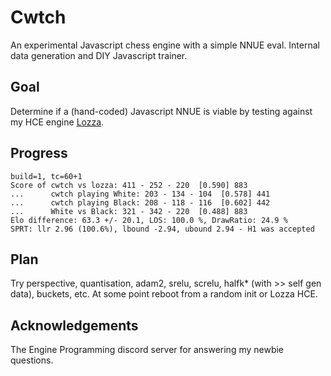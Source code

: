 # Cwtch
An experimental Javascript chess engine with a simple NNUE eval. Internal data generation and DIY Javascript trainer.
## Goal
Determine if a (hand-coded) Javascript NNUE is viable by testing against my HCE engine [Lozza](https://github.com/op12no2/lozza).
## Progress
```
build=1, tc=60+1
Score of cwtch vs lozza: 411 - 252 - 220  [0.590] 883
...      cwtch playing White: 203 - 134 - 104  [0.578] 441
...      cwtch playing Black: 208 - 118 - 116  [0.602] 442
...      White vs Black: 321 - 342 - 220  [0.488] 883
Elo difference: 63.3 +/- 20.1, LOS: 100.0 %, DrawRatio: 24.9 %
SPRT: llr 2.96 (100.6%), lbound -2.94, ubound 2.94 - H1 was accepted
```
## Plan
Try perspective, quantisation, adam2, srelu, screlu, halfk* (with >> self gen data), buckets, etc. At some point reboot from a random init or Lozza HCE.
## Acknowledgements
The Engine Programming discord server for answering my newbie questions.
